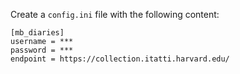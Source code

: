 Create a `config.ini` file with the following content:

```
[mb_diaries]
username = ***
password = ***
endpoint = https://collection.itatti.harvard.edu/
```


